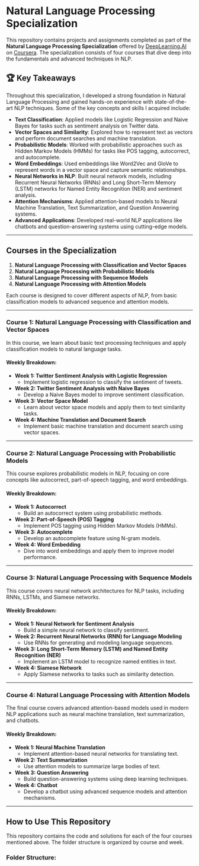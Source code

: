 
# Natural Language Processing Specialization

This repository contains projects and assignments completed as part of the **Natural Language Processing Specialization** offered by [DeepLearning.AI](https://www.deeplearning.ai/) on [Coursera](https://www.coursera.org/specializations/natural-language-processing). The specialization consists of four courses that dive deep into the fundamentals and advanced techniques in NLP.

## 🏆 Key Takeaways

Throughout this specialization, I developed a strong foundation in Natural Language Processing and gained hands-on experience with state-of-the-art NLP techniques. Some of the key concepts and skills I acquired include:

- **Text Classification**: Applied models like Logistic Regression and Naive Bayes for tasks such as sentiment analysis on Twitter data.
- **Vector Spaces and Similarity**: Explored how to represent text as vectors and perform document searches and machine translation.
- **Probabilistic Models**: Worked with probabilistic approaches such as Hidden Markov Models (HMMs) for tasks like POS tagging, autocorrect, and autocomplete.
- **Word Embeddings**: Used embeddings like Word2Vec and GloVe to represent words in a vector space and capture semantic relationships.
- **Neural Networks in NLP**: Built neural network models, including Recurrent Neural Networks (RNNs) and Long Short-Term Memory (LSTM) networks for Named Entity Recognition (NER) and sentiment analysis.
- **Attention Mechanisms**: Applied attention-based models to Neural Machine Translation, Text Summarization, and Question Answering systems.
- **Advanced Applications**: Developed real-world NLP applications like chatbots and question-answering systems using cutting-edge models.

---

## Courses in the Specialization

1. **Natural Language Processing with Classification and Vector Spaces**
2. **Natural Language Processing with Probabilistic Models**
3. **Natural Language Processing with Sequence Models**
4. **Natural Language Processing with Attention Models**

Each course is designed to cover different aspects of NLP, from basic classification models to advanced sequence and attention models.

---

### Course 1: Natural Language Processing with Classification and Vector Spaces

In this course, we learn about basic text processing techniques and apply classification models to natural language tasks.

#### Weekly Breakdown:
- **Week 1: Twitter Sentiment Analysis with Logistic Regression**
  - Implement logistic regression to classify the sentiment of tweets.
- **Week 2: Twitter Sentiment Analysis with Naive Bayes**
  - Develop a Naive Bayes model to improve sentiment classification.
- **Week 3: Vector Space Model**
  - Learn about vector space models and apply them to text similarity tasks.
- **Week 4: Machine Translation and Document Search**
  - Implement basic machine translation and document search using vector spaces.

---

### Course 2: Natural Language Processing with Probabilistic Models

This course explores probabilistic models in NLP, focusing on core concepts like autocorrect, part-of-speech tagging, and word embeddings.

#### Weekly Breakdown:
- **Week 1: Autocorrect**
  - Build an autocorrect system using probabilistic methods.
- **Week 2: Part-of-Speech (POS) Tagging**
  - Implement POS tagging using Hidden Markov Models (HMMs).
- **Week 3: Autocomplete**
  - Develop an autocomplete feature using N-gram models.
- **Week 4: Word Embedding**
  - Dive into word embeddings and apply them to improve model performance.

---

### Course 3: Natural Language Processing with Sequence Models

This course covers neural network architectures for NLP tasks, including RNNs, LSTMs, and Siamese networks.

#### Weekly Breakdown:
- **Week 1: Neural Network for Sentiment Analysis**
  - Build a simple neural network to classify sentiment.
- **Week 2: Recurrent Neural Networks (RNN) for Language Modeling**
  - Use RNNs for generating and modeling language sequences.
- **Week 3: Long Short-Term Memory (LSTM) and Named Entity Recognition (NER)**
  - Implement an LSTM model to recognize named entities in text.
- **Week 4: Siamese Network**
  - Apply Siamese networks to tasks such as similarity detection.

---

### Course 4: Natural Language Processing with Attention Models

The final course covers advanced attention-based models used in modern NLP applications such as neural machine translation, text summarization, and chatbots.

#### Weekly Breakdown:
- **Week 1: Neural Machine Translation**
  - Implement attention-based neural networks for translating text.
- **Week 2: Text Summarization**
  - Use attention models to summarize large bodies of text.
- **Week 3: Question Answering**
  - Build question-answering systems using deep learning techniques.
- **Week 4: Chatbot**
  - Develop a chatbot using advanced sequence models and attention mechanisms.

---

## How to Use This Repository

This repository contains the code and solutions for each of the four courses mentioned above. The folder structure is organized by course and week. 

### Folder Structure:
